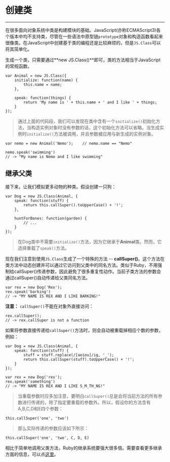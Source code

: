 # 创建类 #

----------

在很多面向对象系统中类是构建模块的基础。JavaScript(亦称ECMAScript3)各个版本中均不支持类，尽管在一些语法中原型链`prototype`对象和构造函数看起来很像类。在JavaScript中创建基于类的编程还是比较麻烦的，但是`JS.Class`可以将其简单化。

生成一个类，只需要通过**new JS.Class()**即可，类的方法相当于JavaScript的常规函数。

	var Animal = new JS.Class({
	    initialize: function(name) {
	        this.name = name;
	    },
	
	    speak: function(things) {
	        return 'My name is ' + this.name + ' and I like ' + things;
	    }
	});

> 通过上面的代码段，我们可以发现在类中含有一个`initialize()`初始化方法，当构造实例对象时没有参数的话，这个初始化方法可以省略。当生成实例时`initialize()`方法被调用，并且参数被应用与新生成的实例对象。

	var nemo = new Animal('Nemo');    // nemo.name == "Nemo" 
	
	nemo.speak('swimming')
	// -> "My name is Nemo and I like swimming"

## 继承父类 ##

接下来，让我们模拟更多动物的种类。假设创建一只狗：

	var Dog = new JS.Class(Animal, {
	    speak: function(stuff) {
	        return this.callSuper().toUpperCase() + '!';
	    },
	
	    huntForBones: function(garden) {
	        // ...
	    }
	});

>  在Dog类中不需要`initialize()`方法，因为它继承于**Animal**类。然而，它选择重载了`speak()`方法。

现在我们注意到使用`JS.Class`生成了一个特殊的方法 -- **callSuper()**。这个方法在类方法中动态创建并可以通过它访问到父类中的同名方法。类似于Ruby，不用强制给callSuper()传递参数，因此避免了很多重复性动作。当前子类方法的参数会通过callSuper()自动传递给父类同名方法。

	var rex = new Dog('Rex');
	rex.speak('barking')
	// -> "MY NAME IS REX AND I LIKE BARKING!"

**注意：** `callSuper()`不能在对象外直接访问：

	rex.callSuper();
	// -> rex.callSuper is not a function

如果将参数直接传递给`callSuper()`方法时，则会自动被重载掉相应个数的参数，例如：

	var Dog = new JS.Class(Animal, {
	    speak: function(stuff) {
	        stuff = stuff.replace(/[aeiou]/ig, '_');
	        return this.callSuper(stuff).toUpperCase() + '!';
	    }
	});
	
	var rex = new Dog('rex');
	rex.speak('something')
	// -> "MY NAME IS REX AND I LIKE S_M_TH_NG!"

> 当重载参数时应多加注意，要明白`callSuper()`总是会将当前方法的所有参数进行传递的，除了指定要重载的参数外。所以，假设你的方法含有A,B,C,D和E四个参数：

	this.callSuper('one', 'two')

> 那么实际传递的参数应该如下所示：

	this.callSuper('one', 'two', C, D, E)

相比于简单地调用父类方法，Ruby的继承系统要强大很多倍。需要查看更多继承方面的信息，可以点[这里](./inheritance.md "更多继承相关信息")。
